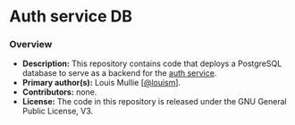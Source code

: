 # Auth service DB

### Overview

- **Description:** This repository contains code that deploys a PostgreSQL database to serve as a backend for the [auth service](https://github.com/coda-platform/auth-service). 
- **Primary author(s):** Louis Mullie [[@louism](https://github.com/louismullie)].
- **Contributors:** none.
- **License:** The code in this repository is released under the GNU General Public License, V3.
